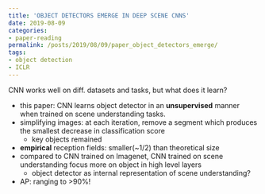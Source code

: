 ```yaml
---
title: 'OBJECT DETECTORS EMERGE IN DEEP SCENE CNNS'
date: 2019-08-09
categories:
- paper-reading
permalink: /posts/2019/08/09/paper_object_detectors_emerge/
tags:
- object detection
- ICLR
---
```



CNN works well on diff. datasets and tasks, but what does it learn?
- this paper: CNN learns object detector in an  **unsupervised** manner when trained on scene understanding tasks.
- simplifying images: at each iteration, remove a segment which produces the smallest decrease in classification score
    - key objects remained
- **empirical** reception fields: smaller(~1/2) than theoretical size
- compared to CNN trained on Imagenet, CNN trained on scene understanding focus more on object in high level layers
    - object detector as internal representation of scene understanding?
- AP: ranging to >90%!
